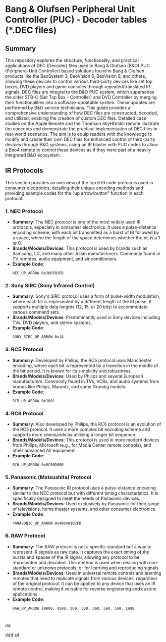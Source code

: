 # Bang & Olufsen Peripheral Unit Controller (PUC) - Decoder tables (*.DEC files)

## Summary
This repository explores the structure, functionality, and practical applications of DEC (Decoder) files used in Bang & Olufsen (B&O) PUC (Peripheral Unit Controller) based solutions found in Bang & Olufsen products like the BeoSystem 3, BeoVision 6, BeoVision 8, and others, allowing these devices to control various third-party devices like set top boxes, DVD players and game consoles through repeated/translated IR signals. DEC files are integral to the B&O PUC system, which supersedes the older STB-C (Set Top Box - Controller) and DVD Controller by merging their functionalities into a software-updatable system. These updates are performed by B&O service technicians. This guide provides a comprehensive understanding of how DEC files are constructed, decoded, and utilized, enabling the creation of custom DEC files. Detailed case studies on the Apple Remote and the Thomson SkyHDmkII remote illustrate the concepts and demonstrate the practical implementation of DEC files in real-world scenarios. The aim is to equip readers with the knowledge to modify and create their own DEC files for enhanced control of third-party devices through B&O systems, using an IR blaster with PUC codes to allow a Beo4 remote to control these devices as if they were part of a heavily integrated B&O ecosystem.

## IR Protocols
This section provides an overview of the top 6 IR code protocols used in consumer electronics, detailing their unique encoding methods and providing example codes for the "up arrow/button" function in each protocol.
### 1. NEC Protocol
- **Summary**: The NEC protocol is one of the most widely used IR protocols, especially in consumer electronics. It uses a pulse-distance encoding scheme, with each bit transmitted as a burst of IR followed by a space, where the length of the space determines whether the bit is a 1 or 0.
- **Brands/Models/Devices**: This protocol is used by brands such as Samsung, LG, and many other Asian manufacturers. Commonly found in TV remotes, audio equipment, and air conditioners.
- **Example Code**:
  ```plaintext
  NEC_UP_ARROW 0x20DF02FD
### 2. Sony SIRC (Sony Infrared Control)
- **Summary**: Sony's SIRC protocol uses a form of pulse-width modulation, where each bit is represented by a different length of the IR pulse. It supports multiple data lengths (12, 15, or 20 bits) to accommodate various command sets.
- **Brands/Models/Devices**: Predominantly used in Sony devices including TVs, DVD players, and stereo systems.
- **Example Code**:
  ```plaintext
  SONY_SIRC_UP_ARROW 0x1A
### 3. RC5 Protocol
- **Summary**: Developed by Philips, the RC5 protocol uses Manchester encoding, where each bit is represented by a transition in the middle of the bit period. It is known for its simplicity and robustness.
- **Brands/Models/Devices**: Used by Philips and several European manufacturers. Commonly found in TVs, VCRs, and audio systems from brands like Philips, Marantz, and some Grundig models.
- **Example Code**:
  ```plaintext
  RC5_UP_ARROW 0x1001
### 4. RC6 Protocol
- **Summary**: Also developed by Philips, the RC6 protocol is an evolution of the RC5 protocol. It uses a more complex bit encoding scheme and supports more commands by utilizing a longer bit sequence.
- **Brands/Models/Devices**: This protocol is used in more modern devices from Philips, Microsoft (e.g., for Media Center remote controls), and other advanced AV equipment.
- **Example Code**:
  ```plaintext
  RC6_UP_ARROW 0x0C00D000
### 5. Panasonic (Matsushita) Protocol
- **Summary**: The Panasonic IR protocol uses a pulse-distance encoding similar to the NEC protocol but with different timing characteristics. It is specifically designed to meet the needs of Panasonic devices.
- **Brands/Models/Devices**: Used exclusively by Panasonic for their range of televisions, home theater systems, and other consumer electronics.
- **Example Code**:
  ```plaintext
  PANASONIC_UP_ARROW 0x40040102FD
### 6. RAW Protocol
- **Summary**: The RAW protocol is not a specific standard but a way to represent IR signals as raw data. It captures the exact timing of the bursts and spaces of the IR signal, allowing any protocol to be represented and decoded. This method is used when dealing with non-standard or unknown protocols, or for learning and reproducing signals.
- **Brands/Models/Devices**: Used in universal remote controls and learning remotes that need to replicate signals from various devices, regardless of the original protocol. It can be applied to any device that uses an IR remote control, making it versatile for reverse engineering and custom applications.
- **Example Code**:
  ```plaintext
  RAW_UP_ARROW {9000, 4500, 560, 560, 560, 560, 560, 1690
#
  dd

  ddd
  all
